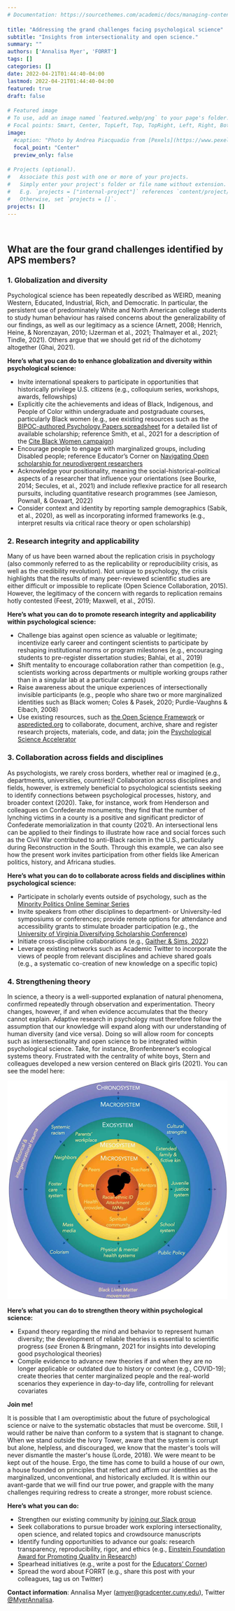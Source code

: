 ```yaml
---
# Documentation: https://sourcethemes.com/academic/docs/managing-content/

title: "Addressing the grand challenges facing psychological science"
subtitle: "Insights from intersectionality and open science."
summary: ""
authors: ['Annalisa Myer', 'FORRT']
tags: []
categories: []
date: 2022-04-21T01:44:40-04:00
lastmod: 2022-04-21T01:44:40-04:00
featured: true
draft: false

# Featured image
# To use, add an image named `featured.webp/png` to your page's folder.
# Focal points: Smart, Center, TopLeft, Top, TopRight, Left, Right, BottomLeft, Bottom, BottomRight.
image:
  #caption: "Photo by Andrea Piacquadio from [Pexels](https://www.pexels.com/photo/happy-ethnic-woman-sitting-at-table-with-laptop-3769021/)"
  focal_point: "Center"
  preview_only: false

# Projects (optional).
#   Associate this post with one or more of your projects.
#   Simply enter your project's folder or file name without extension.
#   E.g. `projects = ["internal-project"]` references `content/project/deep-learning/index.md`.
#   Otherwise, set `projects = []`.
projects: []
---
```


<br>

## What are the four grand challenges identified by APS members?

### 1. Globalization and diversity

Psychological science has been repeatedly described as WEIRD, meaning Western, Educated, Industrial, Rich, and Democratic. In particular, the persistent use of predominately White and North American college students to study human behaviour has raised concerns about the generalizability of our findings, as well as our legitimacy as a science (Arnett, 2008; Henrich, Heine, & Norenzayan, 2010; IJzerman et al., 2021; Thalmayer et al., 2021; Tindle, 2021). Others argue that we should get rid of the dichotomy altogether (Ghai, 2021). 

**Here’s what you can do to enhance globalization and diversity within psychological science:**

* Invite international speakers to participate in opportunities that historically privilege U.S. citizens (e.g., colloquium series, workshops, awards, fellowships)
* Explicitly cite the achievements and ideas of Black, Indigenous, and People of Color within undergraduate and postgraduate courses, particularly Black women (e.g., see existing resources such as the [BIPOC-authored Psychology Papers spreadsheet](https://docs.google.com/spreadsheets/d/1i7Eacoyv9VVg2lBbCV-KJZg4nSGvR_VZFOysOyOGG8g/edit#gid=666010790) for a detailed list of available scholarship; reference Smith, et al., 2021 for a description of the [Cite Black Women campaign](https://www.citeblackwomencollective.org/)) 
* Encourage people to engage with marginalized groups, including Disabled people; reference Educator’s Corner on [Navigating Open scholarship for neurodivergent researchers](https://forrt.org/educators-corner/010-neurodiversity/) 
* Acknowledge your positionality, meaning the social-historical-political aspects of a researcher that influence your orientations (see Bourke, 2014; Secules, et al., 2021) and include reflexive practice for all research pursuits, including quantitative research programmes (see Jamieson, Pownall, & Govaart, 2022) 
* Consider context and identity by reporting sample demographics (Sabik, et al., 2020), as well as incorporating informed frameworks (e.g., interpret results via critical race theory or open scholarship) 

### 2. Research integrity and applicability

Many of us have been warned about the replication crisis in psychology (also commonly referred to as the replicability or reproducibility crisis, as well as the credibility revolution). Not unique to psychology, the crisis highlights that the results of many peer-reviewed scientific studies are either difficult or impossible to replicate (Open Science Collaboration, 2015). However, the legitimacy of the concern with regards to replication remains hotly contested (Feest, 2019; Maxwell, et al., 2015). 

**Here’s what you can do to promote research integrity and applicability within psychological science:**

* Challenge bias against open science as valuable or legitimate; incentivize early career and contingent scientists to participate by reshaping institutional norms or program milestones (e.g., encouraging students to pre-register dissertation studies; Bahlai, et al., 2019)
* Shift mentality to encourage collaboration rather than competition (e.g., scientists working across departments or multiple working groups rather than in a singular lab at a particular campus)
* Raise awareness about the unique experiences of intersectionally invisible participants (e.g., people who share two or more marginalized identities such as Black women; Coles & Pasek, 2020; Purdie-Vaughns & Eibach, 2008) 
* Use existing resources, such as [the Open Science Framework](https://osf.io/) or [aspredicted.org](http://aspredicted.org) to collaborate, document, archive, share and register research projects, materials, code, and data; join the [Psychological Science Accelerator](https://psysciacc.org/) 

### 3. Collaboration across fields and disciplines

As psychologists, we rarely cross borders, whether real or imagined (e.g., departments, universities, countries)! Collaboration across disciplines and fields, however, is extremely beneficial to psychological scientists seeking to identify connections between psychological processes, history, and broader context (2020). Take, for instance, work from Henderson and colleagues on Confederate monuments; they find that the number of lynching victims in a county is a positive and significant predictor of Confederate memorialization in that county (2021). An intersectional lens can be applied to their findings to illustrate how race and social forces such as the Civil War contributed to anti-Black racism in the U.S., particularly during Reconstruction in the South. Through this example, we can also see how the present work invites participation from other fields like American politics, history, and Africana studies.  

**Here’s what you can do to collaborate across fields and disciplines within psychological science:**

* Participate in scholarly events outside of psychology, such as the [Minority Politics Online Seminar Series](https://minoritypolitics.netlify.app/) 
* Invite speakers from other disciplines to department- or University-led symposiums or conferences; provide remote options for attendance and accessibility grants to stimulate broader participation (e.g., the [University of Virginia Diversifying Scholarship Conference](https://uva.theopenscholar.com/diversifyingscholarship/))
* Initiate cross-discipline collaborations (e.g., [Gaither & Sims, 2022](https://www.mdpi.com/2076-0760/11/3/90))
* Leverage existing networks such as Academic Twitter to incorporate the views of people from relevant disciplines and achieve shared goals (e.g., a systematic co-creation of new knowledge on a specific topic) 

### 4. Strengthening theory

In science, a theory is a well-supported explanation of natural phenomena, confirmed repeatedly through observation and experimentation. Theory changes, however, if and when evidence accumulates that the theory cannot explain. Adaptive research in psychology must therefore follow the assumption that our knowledge will expand along with our understanding of human diversity (and vice versa). Doing so will allow room for concepts such as intersectionality and open science to be integrated within psychological science. Take, for instance, Bronfenbrenner’s ecological systems theory. Frustrated with the centrality of white boys, Stern and colleagues developed a new version centered on Black girls (2021). You can see the model here: 

![Bronfenbrenner’s ecological systems theory](image.webp "Bronfenbrenner’s ecological systems theory")

**Here’s what you can do to strengthen theory within psychological science:**

* Expand theory regarding the mind and behavior to represent human diversity; the development of reliable theories is essential to scientific progress (*see* Eronen & Bringmann, 2021 for insights into developing good psychological theories) 
* Compile evidence to advance new theories if and when they are no longer applicable or outdated due to history or context (e.g., COVID-19); create theories that center marginalized people and the real-world scenarios they experience in day-to-day life, controlling for relevant covariates 

**Join me!**

It is possible that I am overoptimistic about the future of psychological science or naive to the systematic obstacles that must be overcome. Still, I would rather be naive than conform to a system that is stagnant to change. When we stand outside the Ivory Tower, aware that the system is corrupt but alone, helpless, and discouraged, we know that the master's tools will never dismantle the master's house (Lorde, 2018). We were meant to be kept out of the house. Ergo, the time has come to build a house of our own, a house founded on principles that reflect and affirm our identities as the marginalized, unconventional, and historically excluded. It is within our avant-garde that we will find our true power, and grapple with the many challenges requiring redress to create a stronger, more robust science. 

**Here’s what you can do:**

* Strengthen our existing community by [joining our Slack group](https://t.co/iFqoW5tIRh) 
* Seek collaborations to pursue broader work exploring intersectionality, open science, and related topics and crowdsource manuscripts 
* Identify funding opportunities to advance our goals: research transparency, reproducibility, rigor, and ethics (e.g., [Einstein Foundation Award for Promoting Quality in Research](https://www.einsteinfoundation.de/en/award/)) 
* Spearhead initiatives (e.g., write a post for the [Educators’ Corner](https://forrt.org/educators-corner/)) 
* Spread the word about FORRT (e.g., share this post with your colleagues, tag us on Twitter) 

**Contact information**: Annalisa Myer ([amyer@gradcenter.cuny.edu](mailto:amyer@gradcenter.cuny.edu)), Twitter [@MyerAnnalisa](https://twitter.com/MyerAnnalisa).